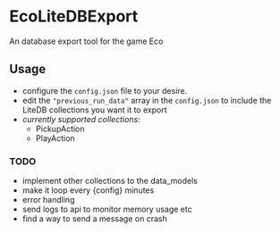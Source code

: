 # EcoLiteDBExport
An database export tool for the game Eco

## Usage
- configure the `config.json` file to your desire.
- edit the `"previous_run_data"` array in the `config.json` to include the LiteDB collections you want it to export
- *currently supported collections:*
    - PickupAction
    - PlayAction


### TODO
- implement other collections to the data_models
- make it loop every {config} minutes
- error handling
- send logs to api to monitor memory usage etc
- find a way to send a message on crash
